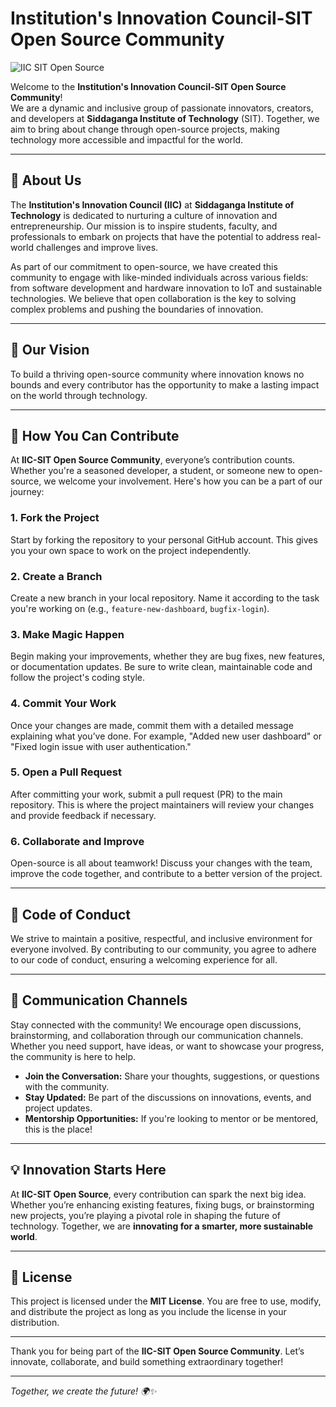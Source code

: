 # Institution's Innovation Council-SIT Open Source Community

![IIC SIT Open Source](https://via.placeholder.com/150x50.png)  <!-- Placeholder for the IIC Logo -->

Welcome to the **Institution's Innovation Council-SIT Open Source Community**!  
We are a dynamic and inclusive group of passionate innovators, creators, and developers at **Siddaganga Institute of Technology** (SIT). Together, we aim to bring about change through open-source projects, making technology more accessible and impactful for the world.

---

## 🌟 About Us

The **Institution's Innovation Council (IIC)** at **Siddaganga Institute of Technology** is dedicated to nurturing a culture of innovation and entrepreneurship. Our mission is to inspire students, faculty, and professionals to embark on projects that have the potential to address real-world challenges and improve lives.

As part of our commitment to open-source, we have created this community to engage with like-minded individuals across various fields: from software development and hardware innovation to IoT and sustainable technologies. We believe that open collaboration is the key to solving complex problems and pushing the boundaries of innovation.

---

## 🚀 Our Vision

To build a thriving open-source community where innovation knows no bounds and every contributor has the opportunity to make a lasting impact on the world through technology.

---

## 🌱 How You Can Contribute

At **IIC-SIT Open Source Community**, everyone’s contribution counts. Whether you're a seasoned developer, a student, or someone new to open-source, we welcome your involvement. Here's how you can be a part of our journey:

### 1. **Fork the Project**
   Start by forking the repository to your personal GitHub account. This gives you your own space to work on the project independently.

### 2. **Create a Branch**
   Create a new branch in your local repository. Name it according to the task you're working on (e.g., `feature-new-dashboard`, `bugfix-login`).

### 3. **Make Magic Happen**
   Begin making your improvements, whether they are bug fixes, new features, or documentation updates. Be sure to write clean, maintainable code and follow the project's coding style.

### 4. **Commit Your Work**
   Once your changes are made, commit them with a detailed message explaining what you’ve done. For example, "Added new user dashboard" or "Fixed login issue with user authentication."

### 5. **Open a Pull Request**
   After committing your work, submit a pull request (PR) to the main repository. This is where the project maintainers will review your changes and provide feedback if necessary.

### 6. **Collaborate and Improve**
   Open-source is all about teamwork! Discuss your changes with the team, improve the code together, and contribute to a better version of the project.

---

## 📜 Code of Conduct

We strive to maintain a positive, respectful, and inclusive environment for everyone involved. By contributing to our community, you agree to adhere to our code of conduct, ensuring a welcoming experience for all.

---

## 💬 Communication Channels

Stay connected with the community! We encourage open discussions, brainstorming, and collaboration through our communication channels. Whether you need support, have ideas, or want to showcase your progress, the community is here to help.

- **Join the Conversation:** Share your thoughts, suggestions, or questions with the community.
- **Stay Updated:** Be part of the discussions on innovations, events, and project updates.
- **Mentorship Opportunities:** If you're looking to mentor or be mentored, this is the place!

---

## 💡 Innovation Starts Here

At **IIC-SIT Open Source**, every contribution can spark the next big idea. Whether you’re enhancing existing features, fixing bugs, or brainstorming new projects, you’re playing a pivotal role in shaping the future of technology. Together, we are **innovating for a smarter, more sustainable world**.

---

## 📝 License

This project is licensed under the **MIT License**. You are free to use, modify, and distribute the project as long as you include the license in your distribution.

---

Thank you for being part of the **IIC-SIT Open Source Community**. Let’s innovate, collaborate, and build something extraordinary together!

---

*Together, we create the future! 🌍✨*

